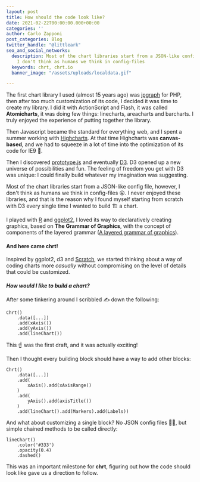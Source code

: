 ```yaml
---
layout: post
title: How should the code look like?
date: 2021-02-22T00:00:00.000+00:00
categories: ''
author: Carlo Zapponi
post_categories: Blog
twitter_handle: "@littleark"
seo_and_social_networks:
  description: Most of the chart libraries start from a JSON-like config file, however,
    I don't think as humans we think in config-files
  keywords: chrt, chrt.io
  banner_image: "/assets/uploads/localdata.gif"

---
```

The first chart library I used (almost 15 years ago) was [jpgraph](https://jpgraph.net/) for PHP, then after too much customization of its code, I decided it was time to create my library. I did it with ActionScript and Flash, it was called **Atomicharts**, it was doing few things: linecharts, areacharts and barcharts. I truly enjoyed the experience of putting together the library.

Then Javascript became the standard for everything web, and I spent a summer working with [Highcharts](https://www.highcharts.com/). At that time Highcharts was **canvas-based**, and we had to squeeze in a lot of time into the optimization of its code for IE9 🥶.

Then I discovered [prototype.js](http://prototypejs.org/) and eventually [D3](https://d3js.org/). D3 opened up a new universe of possibilities and fun. The feeling of freedom you get with D3 was unique: I could finally build whatever my imagination was suggesting.

Most of the chart libraries start from a JSON-like config file, however, I don't think as humans we think in config-files 😛. I never enjoyed these libraries, and that is the reason why I found myself starting from scratch with D3 every single time I wanted to build 🏗️ a chart.

I played with [R](https://www.r-project.org/) and [ggplot2](https://ggplot2.tidyverse.org/), I loved its way to declaratively creating graphics, based on **The Grammar of Graphics**, with the concept of components of the layered grammar ([A layered grammar of graphics](http://vita.had.co.nz/papers/layered-grammar.html)).

#### And here came **chrt**!

Inspired by ggplot2, d3 and [Scratch](https://scratch.mit.edu/), we started thinking about a way of coding charts more _casually_ without compromising on the level of details that could be customized.

#### _How would I like to build a chart?_

After some tinkering around I scribbled ✍️ down the following:

    Chrt()
        .data([...])
        .add(xAxis())
        .add(yAxis())
        .add(lineChart())

This ☝️ was the first draft, and it was actually exciting!

Then I thought every building block should have a way to add other blocks:

    Chrt()
        .data([...])
        .add(
            xAxis().add(xAxisRange()
        )
        .add(
            yAxis().add(axisTitle())
        )
        .add(lineChart().add(Markers).add(Labels))

And what about customizing a single block? No JSON config files 🙅‍♀️, but simple chained methods to be called directly:

    lineChart()
        .color('#333')
        .opacity(0.4)
        .dashed()

This was an important milestone for **chrt**, figuring out how the code should look like gave us a direction to follow.
